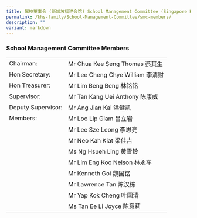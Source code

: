 ```yaml
---
title: 属校董事会 (新加坡福建会馆) School Management Committee (Singapore Hokkien Huay Kuan)
permalink: /khs-family/School-Management-Committee/smc-members/
description: ""
variant: markdown
---
```

### School Management Committee Members



|  |  |
|---|---|
| Chairman: | Mr Chua Kee Seng Thomas 蔡其生 |
| Hon Secretary: | Mr Lee Cheng Chye William 李清财 |
| Hon Treasurer: | Mr Lim Beng Beng 林铭铭 |
| Supervisor: | Mr Tan Kang Uei Anthony 陈康威 |
| Deputy Supervisor: | Mr Ang Jian Kai 洪健凯 |
| Members: | Mr Loo Lip Giam 吕立岩 |
|  | Mr Lee Sze Leong 李思亮 |
|  | Mr Neo Kah Kiat 梁佳吉
|  | Ms Ng Hsueh Ling 黄雪铃 |
|  | Mr Lim Eng Koo Nelson 林永车 |
|  | Mr Kenneth Goi   魏国铭 |
|  | Mr Lawrence Tan 陈汉栋 |
|  | Mr Yap Kok Cheng 叶国清|
|  | Ms Tan Ee Li Joyce 陈意莉|